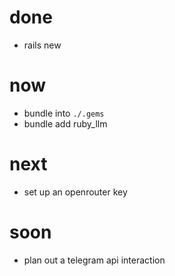 # done
* rails new

# now
* bundle into `./.gems`
* bundle add ruby_llm

# next
* set up an openrouter key

# soon
* plan out a telegram api interaction